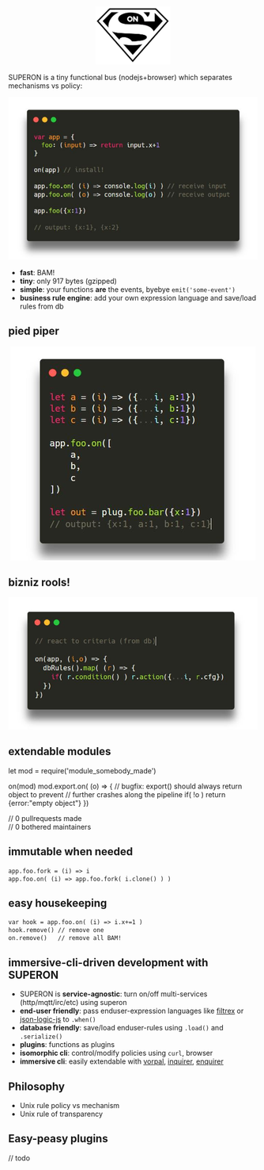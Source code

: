 <center>
	<img width="30%" src="img/logo.png"/>
</center>

SUPERON is a tiny functional bus (nodejs+browser) which separates mechanisms vs policy:

<center>
	<img src="img/a.JPG"/>
</center>

* **fast**: BAM!
* **tiny**: only 917 bytes (gzipped)
* **simple**: your functions **are** the events, byebye `emit('some-event')`
* **business rule engine**: add your own expression language and save/load rules from db

## pied piper

<center> 
	<img src="img/c.JPG"/>
</center>

## bizniz rools!

<center> 
	<img src="img/b.JPG"/>
</center>

## extendable modules

let mod = require('module_somebody_made')

on(mod)
mod.export.on( (o) => {
  // bugfix: export() should always return object to prevent
  //         further crashes along the pipeline
  if( !o ) return {error:"empty object"}
})

// 0 pullrequests made                        
// 0 bothered maintainers

## immutable when needed 

```
app.foo.fork = (i) => i 
app.foo.on( (i) => app.foo.fork( i.clone() ) )
```

## easy housekeeping 


```
var hook = app.foo.on( (i) => i.x+=1 )
hook.remove() // remove one
on.remove()   // remove all BAM!

```

## immersive-cli-driven development with SUPERON 

* SUPERON is **service-agnostic**: turn on/off multi-services (http/mqtt/irc/etc) using superon
* **end-user friendly**: pass enduser-expression languages like [filtrex](https://npmjs.com/filtrex) or [json-logic-js](https://npmjs.com/json-logic-js) to `.when()`
* **database friendly**: save/load enduser-rules using `.load()` and `.serialize()`
* **plugins**: functions as plugins
* **isomorphic cli**: control/modify policies using `curl`, browser
* **immersive cli**: easily extendable with [vorpal](https://npmjs.com/vorpal), [inquirer](https://npmjs.com/inquirer), [enquirer](https://npmjs.com/enquirer)


## Philosophy

* Unix rule policy vs mechanism
* Unix rule of transparency 

## Easy-peasy plugins

// todo
